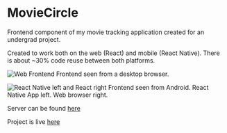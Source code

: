 # MovieCircle
Frontend component of my movie tracking application created for an undergrad project.

Created to work both on the web (React) and mobile (React Native). There is about ~30% code reuse between both platforms.


![Web Frontend](http://i.imgur.com/K9Vq3wF.jpg)
Frontend seen from a desktop browser.


![React Native left and React right](http://i.imgur.com/6v7cZ8f.jpg)
Frontend seen from Android. React Native App left. Web browser right.


Server can be found [here](https://github.com/GilbertLS/MovieCircleServer)

Project is live [here](https://moviecircle.gilbertls.com/)
